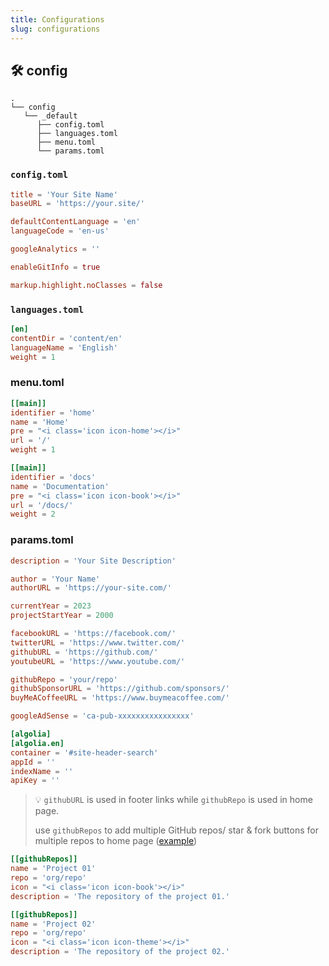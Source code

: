 ```yaml
---
title: Configurations
slug: configurations
---
```


## 🛠️ config

```shell
.
└── config
   └── _default
      ├── config.toml
      ├── languages.toml
      ├── menu.toml
      └── params.toml
```

### `config.toml`
```toml
title = 'Your Site Name'
baseURL = 'https://your.site/'

defaultContentLanguage = 'en'
languageCode = 'en-us'

googleAnalytics = ''

enableGitInfo = true

markup.highlight.noClasses = false
```

### `languages.toml`
```toml
[en]
contentDir = 'content/en'
languageName = 'English'
weight = 1
```

### menu.toml
```toml
[[main]]
identifier = 'home'
name = 'Home'
pre = "<i class='icon icon-home'></i>"
url = '/'
weight = 1

[[main]]
identifier = 'docs'
name = 'Documentation'
pre = "<i class='icon icon-book'></i>"
url = '/docs/'
weight = 2
```

### params.toml
```toml
description = 'Your Site Description'

author = 'Your Name'
authorURL = 'https://your-site.com/'

currentYear = 2023
projectStartYear = 2000

facebookURL = 'https://facebook.com/'
twitterURL = 'https://www.twitter.com/'
githubURL = 'https://github.com/'
youtubeURL = 'https://www.youtube.com/'

githubRepo = 'your/repo'
githubSponsorURL = 'https://github.com/sponsors/'
buyMeACoffeeURL = 'https://www.buymeacoffee.com/'

googleAdSense = 'ca-pub-xxxxxxxxxxxxxxxx'

[algolia]
[algolia.en]
container = '#site-header-search'
appId = ''
indexName = ''
apiKey = ''
```

> 💡 `githubURL` is used in footer links while `githubRepo` is used in home page.
> 
> use `githubRepos` to add multiple GitHub repos/ star & fork buttons for multiple repos to home page ([example](https://learning-cloud-native-go.github.io))

```toml
[[githubRepos]]
name = 'Project 01'
repo = 'org/repo'
icon = "<i class='icon icon-book'></i>"
description = 'The repository of the project 01.'

[[githubRepos]]
name = 'Project 02'
repo = 'org/repo'
icon = "<i class='icon icon-theme'></i>"
description = 'The repository of the project 02.'
```
